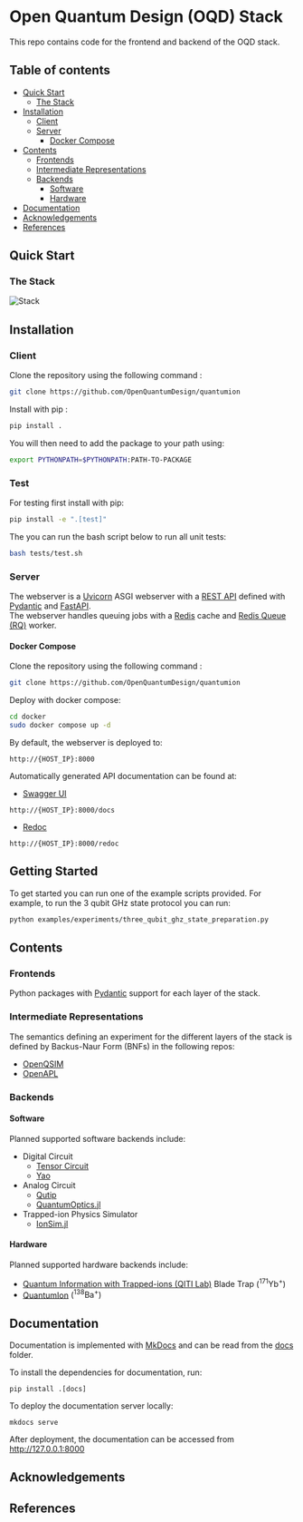 
# Open Quantum Design (OQD) Stack
This repo contains code for the frontend and backend of the OQD stack.

## Table of contents
- [Quick Start](#quickstart) <br/>
  - [The Stack](#stack) <br/>
- [Installation](#installation) <br/>
  - [Client](#client) <br/>
  - [Server](#server) <br/>
     - [Docker Compose](#docker-compose) <br/>
- [Contents](#contents) <br/>
  - [Frontends](#frontends) <br/>
  - [Intermediate Representations](#intermediate-representations) <br/>
  - [Backends](#backends) <br/>
    - [Software](#software) <br/>
    - [Hardware](#hardware) <br/>
- [Documentation](#documentation) <br/>
- [Acknowledgements](#acknowledgements) <br/>
- [References](#references) <br/>



## Quick Start <a name="quickstart"></a>
### The Stack <a name="stack"></a>
![Stack](docs/imgs/OQD_stack.png)

## Installation <a name="installation"></a>

### Client <a name="client"></a>
Clone the repository using the following command :
```bash
git clone https://github.com/OpenQuantumDesign/quantumion
```
Install with pip :
```bash
pip install .
```
You will then need to add the package to your path using:

```bash
export PYTHONPATH=$PYTHONPATH:PATH-TO-PACKAGE
```
### Test <a name="test"></a>
For testing first install with pip:

```bash
pip install -e ".[test]"
```
The you can run the bash script below to run all unit tests:
```bash
bash tests/test.sh   
```

### Server <a name="server"></a>
The webserver is a [Uvicorn](https://www.uvicorn.org/) ASGI webserver with a [REST API](https://restfulapi.net/) defined with [Pydantic](https://docs.pydantic.dev/latest/) and [FastAPI](https://fastapi.tiangolo.com/). \
The webserver handles queuing jobs with a [Redis](https://redis.io/) cache and [Redis Queue (RQ)](https://python-rq.org/) worker.

#### Docker Compose <a name="docker-compose"></a>
Clone the repository using the following command :
```bash
git clone https://github.com/OpenQuantumDesign/quantumion
```
Deploy with docker compose:
```bash
cd docker
sudo docker compose up -d
```
By default, the webserver is deployed to:
```
http://{HOST_IP}:8000
```
Automatically generated API documentation can be found at:
- [Swagger UI](https://swagger.io/tools/swagger-ui/)
```
http://{HOST_IP}:8000/docs
```
- [Redoc](https://redocly.com/redoc/)
```
http://{HOST_IP}:8000/redoc
```
## Getting Started <a name="Getting Started"></a>

To get started you can run one of the example scripts provided. For example, to run the 3 qubit GHz state protocol you can run:

```bash
python examples/experiments/three_qubit_ghz_state_preparation.py 
```

## Contents <a name="contents"></a>

### Frontends <a name="frontends"></a>
Python packages with [Pydantic](https://docs.pydantic.dev/latest/) support for each layer of the stack.

### Intermediate Representations <a name="intermediate-representations"></a>
The semantics defining an experiment for the different layers of the stack is defined by Backus-Naur Form (BNFs) in the following repos:
- [OpenQSIM](https://github.com/OpenQuantumDesign/openqsim)
- [OpenAPL](https://github.com/OpenQuantumDesign/openapl)

### Backends <a name="backends"></a>

#### Software <a name="software"></a>
Planned supported software backends include:
- Digital Circuit
  - [Tensor Circuit](https://github.com/tencent-quantum-lab/tensorcircuit)
  - [Yao](https://yaoquantum.org/)
- Analog Circuit
  - [Qutip](https://qutip.org/)
  - [QuantumOptics.jl](https://docs.qojulia.org/search/?q=calcium)
- Trapped-ion Physics Simulator
  - [IonSim.jl](https://www.ionsim.org/)
#### Hardware <a name="hardware"></a>
Planned supported hardware backends include:
- [Quantum Information with Trapped-ions (QITI Lab)](https://qiti.iqc.uwaterloo.ca/publications/) Blade Trap $\left( ^{171}\mathrm{Yb}^+ \right)$
- [QuantumIon](https://tqt.uwaterloo.ca/project-details/quantumion-an-open-access-quantum-computing-platform/) $\left( ^{138}\mathrm{Ba}^+ \right)$


## Documentation <a name="documentation"></a>

Documentation is implemented with [MkDocs](https://www.mkdocs.org/) and can be read from the [docs](https://github.com/OpenQuantumDesign/quantumion/tree/main/docs) folder.

To install the dependencies for documentation, run:
```
pip install .[docs]
```
To deploy the documentation server locally:
```
mkdocs serve
```
After deployment, the documentation can be accessed from http://127.0.0.1:8000


## Acknowledgements <a name="acknowledgements"></a>

## References <a name="references"></a>
